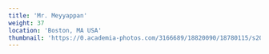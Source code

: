 ```yaml
---
title: 'Mr. Meyyappan'
weight: 37
location: 'Boston, MA USA'
thumbnail: 'https://0.academia-photos.com/3166689/18820090/18780115/s200_k.kalyanasundaram.jpg'
---
```


